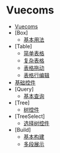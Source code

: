 Vuecoms
==========

* [Vuecoms](../README.md)
* [Box]
  * [基本用法](box1.md)
* [Table]
  * [简单表格](table1.md)
  * [复杂表格](table2.md)
  * [表格拖动](table3.md)
  * [表格行编辑](table4.md)
* [基础控件](fields.md)
* [Query]
  * [基本查询](query1.md)
* [Tree]
  * [树控件](tree1.md)
* [TreeSelect]
  * [选择树控件](treeselect.md)
* [Build]
  * [基本构建](build1.md)
  * [多段展示](build2.md)
